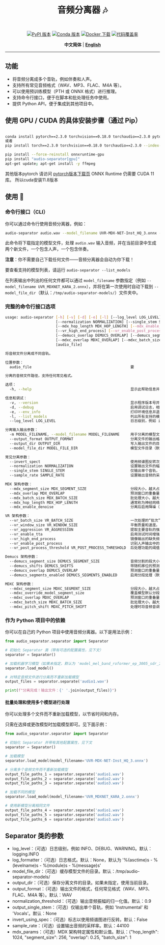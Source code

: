 
<div align="center">

<h1>音频分离器 🎶</h1>
<br>

[![PyPI 版本](https://badge.fury.io/py/audio-separator.svg)](https://badge.fury.io/py/audio-separator)
[![Conda 版本](https://img.shields.io/conda/vn/conda-forge/audio-separator.svg)](https://anaconda.org/conda-forge/audio-separator)
[![Docker 下载](https://img.shields.io/docker/pulls/beveradb/audio-separator.svg)](https://hub.docker.com/r/beveradb/audio-separator/tags)
[![代码覆盖率](https://codecov.io/gh/karaokenerds/python-audio-separator/graph/badge.svg?token=N7YK4ET5JP)](https://codecov.io/gh/karaokenerds/python-audio-separator)

**中文简体** | [**English**](./README_EN.md) 

</div>

---


## 功能

- 将音频分离成多个音轨，例如伴奏和人声。
- 支持所有常见音频格式（WAV、MP3、FLAC、M4A 等）。
- 可以使用预训练模型（PTH 或 ONNX 格式）进行推理。
- 支持命令行接口，便于在脚本和批处理任务中使用。
- 提供 Python API，便于集成到其他项目中。

## 使用 GPU / CUDA 的具体安装步骤（通过 Pip）


```bash

conda install pytorch==2.3.0 torchvision==0.18.0 torchaudio==2.3.0 pytorch-cuda=11.8 -c pytorch -c nvidia
或者
pip install torch==2.3.0 torchvision==0.18.0 torchaudio==2.3.0 --index-url https://download.pytorch.org/whl/cu118

pip install --force-reinstall onnxruntime-gpu
pip install "audio-separator[gpu]"
apt-get update; apt-get install -y ffmpeg
```
其他版本pytorch 请访问 [pytorch版本下载页](https://pytorch.org/get-started/previous-versions/)
ONNX Runtime 仍需要 CUDA 11 库。
所以cuda安装11.8版本

## 使用 🚀

### 命令行接口（CLI）

你可以通过命令行使用音频分离器，例如：

```sh
audio-separator audio.wav --model_filename UVR-MDX-NET-Inst_HQ_3.onnx --output_dir ./output
```

此命令将下载指定的模型文件，处理 `audio.wav` 输入音频，并在当前目录中生成两个新文件，一个包含人声，一个包含伴奏。

**注意**：你不需要自己下载任何文件——音频分离器会自动为你下载！

要查看支持的模型列表，请运行 `audio-separator --list_models`

在列表输出中列出的任何文件都可以通过 `model_filename` 参数指定（例如 `--model_filename UVR_MDXNET_KARA_2.onnx`），并将在第一次使用时自动下载到 `--model_file_dir`（默认：`/tmp/audio-separator-models/`）文件夹中。

### 完整的命令行接口选项

```sh
usage: audio-separator [-h] [-v] [-d] [-e] [-l] [--log_level LOG_LEVEL] [-m MODEL_FILENAME] [--output_format OUTPUT_FORMAT] [--output_dir OUTPUT_DIR] [--model_file_dir MODEL_FILE_DIR] [--invert_spect]
                       [--normalization NORMALIZATION] [--single_stem SINGLE_STEM] [--sample_rate SAMPLE_RATE] [--mdx_segment_size MDX_SEGMENT_SIZE] [--mdx_overlap MDX_OVERLAP] [--mdx_batch_size MDX_BATCH_SIZE]
                       [--mdx_hop_length MDX_HOP_LENGTH] [--mdx_enable_denoise] [--vr_batch_size VR_BATCH_SIZE] [--vr_window_size VR_WINDOW_SIZE] [--vr_aggression VR_AGGRESSION] [--vr_enable_tta]
                       [--vr_high_end_process] [--vr_enable_post_process] [--vr_post_process_threshold VR_POST_PROCESS_THRESHOLD] [--demucs_segment_size DEMUCS_SEGMENT_SIZE] [--demucs_shifts DEMUCS_SHIFTS]
                       [--demucs_overlap DEMUCS_OVERLAP] [--demucs_segments_enabled DEMUCS_SEGMENTS_ENABLED] [--mdxc_segment_size MDXC_SEGMENT_SIZE] [--mdxc_override_model_segment_size]
                       [--mdxc_overlap MDXC_OVERLAP] [--mdxc_batch_size MDXC_BATCH_SIZE] [--mdxc_pitch_shift MDXC_PITCH_SHIFT]
                       [audio_file]

将音频文件分离成不同音轨。

位置参数：
  audio_file                                             要

分离的音频文件路径，支持任何常见格式。

选项：
  -h, --help                                             显示此帮助信息并退出。

信息和调试：
  -v, --version                                          显示程序版本号并退出。
  -d, --debug                                            启用调试日志，相当于 --log_level=debug。
  -e, --env_info                                         打印环境信息并退出。
  -l, --list_models                                      列出所有支持的模型并退出。
  --log_level LOG_LEVEL                                  日志级别，例如 info, debug, warning（默认：info）。

分离输入输出参数：
  -m MODEL_FILENAME, --model_filename MODEL_FILENAME     用于分离的模型文件名（默认：UVR-MDX-NET-Inst_HQ_3.onnx）。例如：-m 2_HP-UVR.pth
  --output_format OUTPUT_FORMAT                          分离文件的输出格式，支持任何常见格式（默认：FLAC）。例如：--output_format=MP3
  --output_dir OUTPUT_DIR                                写入输出文件的目录（默认：当前目录）。例如：--output_dir=/app/separated
  --model_file_dir MODEL_FILE_DIR                        模型文件目录（默认：/tmp/audio-separator-models/）。例如：--model_file_dir=/app/models

常见分离参数：
  --invert_spect                                         使用频谱图反转次要音轨（默认：False）。例如：--invert_spect
  --normalization NORMALIZATION                          设置输出文件的幅度归一化值（默认：0.9）。例如：--normalization=0.7
  --single_stem SINGLE_STEM                              仅输出单个音轨，例如伴奏、人声、鼓、贝斯、吉他、钢琴、其他。例如：--single_stem=Instrumental
  --sample_rate SAMPLE_RATE                              设置输出音频的采样率（默认：44100）。例如：--sample_rate=44100

MDX 架构参数：
  --mdx_segment_size MDX_SEGMENT_SIZE                    分段大小，越大占用资源越多，但效果可能更好（默认：256）。例如：--mdx_segment_size=256
  --mdx_overlap MDX_OVERLAP                              预测窗口的重叠量，0.001-0.999。越高效果越好但速度越慢（默认：0.25）。例如：--mdx_overlap=0.25
  --mdx_batch_size MDX_BATCH_SIZE                        批处理大小，越大占用更多内存但处理速度可能稍快（默认：1）。例如：--mdx_batch_size=4
  --mdx_hop_length MDX_HOP_LENGTH                        通常称为神经网络中的步长；仅在了解其作用的情况下更改（默认：1024）。例如：--mdx_hop_length=1024
  --mdx_enable_denoise                                   分离后启用降噪（默认：False）。例如：--mdx_enable_denoise

VR 架构参数：
  --vr_batch_size VR_BATCH_SIZE                          一次处理的“批次”数量。越高占用更多内存但处理速度稍快（默认：4）。例如：--vr_batch_size=16
  --vr_window_size VR_WINDOW_SIZE                        平衡质量和速度。1024 = 快但质量较低，320 = 慢但质量较高（默认：512）。例如：--vr_window_size=320
  --vr_aggression VR_AGGRESSION                          提取主要音轨的强度，-100 - 100。通常为 5（默认：5）。例如：--vr_aggression=2
  --vr_enable_tta                                        启用测试时间增强；速度慢但提高质量（默认：False）。例如：--vr_enable_tta
  --vr_high_end_process                                  镜像输出的缺失频率范围（默认：False）。例如：--vr_high_end_process
  --vr_enable_post_process                               识别人声输出中的剩余伪影；可能改善某些歌曲的分离效果（默认：False）。例如：--vr_enable_post_process
  --vr_post_process_threshold VR_POST_PROCESS_THRESHOLD  后处理功能的阈值：0.1-0.3（默认：0.2）。例如：--vr_post_process_threshold=0.1

Demucs 架构参数：
  --demucs_segment_size DEMUCS_SEGMENT_SIZE              音频分割的段大小，1-100。越高速度越慢但质量更好（默认：默认）。例如：--demucs_segment_size=256
  --demucs_shifts DEMUCS_SHIFTS                          带随机移位的预测次数，越高速度越慢但质量更好（默认：2）。例如：--demucs_shifts=4
  --demucs_overlap DEMUCS_OVERLAP                        预测窗口的重叠量，0.001-0.999。越高速度越慢但质量更好（默认：0.25）。例如：--demucs_overlap=0.25
  --demucs_segments_enabled DEMUCS_SEGMENTS_ENABLED      启用分段处理（默认：True）。例如：--demucs_segments_enabled=False

MDXC 架构参数：
  --mdxc_segment_size MDXC_SEGMENT_SIZE                  分段大小，越大占用资源越多但效果可能更好（默认：256）。例如：--mdxc_segment_size=256
  --mdxc_override_model_segment_size                     覆盖模型默认分段大小而不是使用模型默认值。例如：--mdxc_override_model_segment_size
  --mdxc_overlap MDXC_OVERLAP                            预测窗口的重叠量，2-50。越高效果越好但速度越慢（默认：8）。例如：--mdxc_overlap=8
  --mdxc_batch_size MDXC_BATCH_SIZE                      批处理大小，越大占用更多内存但处理速度可能稍快（默认：1）。例如：--mdxc_batch_size=4
  --mdxc_pitch_shift MDXC_PITCH_SHIFT                    处理时将音频音调调整一定数量的半音。可能改善低音/高音人声的输出（默认：0）。例如：--mdxc_pitch_shift=2
```

### 作为 Python 项目中的依赖

你可以在自己的 Python 项目中使用音频分离器。以下是用法示例：

```python
from audio_separator.separator import Separator

# 初始化 Separator 类（带有可选的配置属性，见下文）
separator = Separator()

# 加载机器学习模型（如果未指定，默认为 'model_mel_band_roformer_ep_3005_sdr_11.4360.ckpt'）
separator.load_model()

# 对特定音频文件进行分离而不重新加载模型
output_files = separator.separate('audio1.wav')

print(f"分离完成！输出文件：{' '.join(output_files)}")
```

#### 批量处理和使用多个模型进行处理

你可以处理多个文件而不重新加载模型，以节省时间和内存。

只需在选择或更改模型时加载模型即可。见下面示例：

```python
from audio_separator.separator import Separator

# 初始化 Separator 并带有其他配置属性，见下文
separator = Separator()

# 加载模型
separator.load_model(model_filename='UVR-MDX-NET-Inst_HQ_3.onnx')

# 分离多个音频文件而不重新加载模型
output_file_paths_1 = separator.separate('audio1.wav')
output_file_paths_2 = separator.separate('audio2.wav')
output_file_paths_3 = separator.separate('audio3.wav')

# 加载不同的模型
separator.load_model(model_filename='UVR_MDXNET_KARA_2.onnx')

# 使用新模型分离相同文件
output_file_paths_4 = separator.separate('audio1.wav')
output_file_paths_5 = separator.separate('audio2.wav')
output_file_paths_6 = separator.separate('audio3.wav')
```

## Separator 类的参数

- log_level：（可选）日志级别，例如 INFO、DEBUG、WARNING。默认：logging.INFO
- log_formatter：（可选）日志格式。默认：None，默认为 '%(asctime)s - %(levelname)s - %(module)s - %(message)s'
- model_file_dir：（可选）缓存模型文件的目录。默认：/tmp/audio-separator-models/
- output_dir：（可选）保存分离文件的目录。如果未指定，使用当前目录。
- output_format：（可选）输出文件的格式，任何常见格式（WAV、MP3、FLAC、M4A 等）。默认：WAV
- normalization_threshold：（可选）输出音频振幅的归一化值。默认：0.9
- output_single_stem：（可选）仅输出单个音轨，例如 'Instrumental' 和 'Vocals'。默认：None
- invert_using_spec：（可选）标志以使用频谱图进行反转。默认：False
- sample_rate：（可选）设置输出音频的采样率。默认：44100
- mdx_params：（可选）MDX 架构特定属性和默认值。默认：{"hop_length": 1024, "segment_size": 256, "overlap": 0.25, "batch_size": 1
